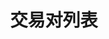 ---
title: 交易对列表
position_number: 5.2
parameters:
  - name:
    content:
content_markdown: |-
  * **URL**：/v1/symbols
  * **Method**：GET
  * **需要登录**：是
  * **需要鉴权**：是

  **请求参数**

  &nbsp;

  | 参数名称 | 类型 | 是否必需 | 描述 |
  | recvWindow | Long | NO | 时间戳滑动窗口，单位为毫秒 |
  | timestamp | Long | YES | 调用时间 |
left_code_blocks:
  - code_block: |-
      {
       "timestamp": 1656913877424,
       "recvWindow": 5000
      }
    title: 请求示例
    language: json
right_code_blocks:
  - code_block: |-
      {
       "code": 1,
       "data": [{
         "symbol": "BTC/USDT",//交易对
         "coin": "BTC",//计量币
         "quoteCoin": "USDT",//计价币
         "coinScale": 2,//计量币小数位
         "quoteCoinScale": 2,//计价币小数位
         "status": 1//状态:1启用,0停用
        }]
      }
    title: 响应
    language: json
  - code_block: |-
      {
          "code": 9202,
          "message": "币种不能为空"
      }
    title: ERROR
    language: json
---